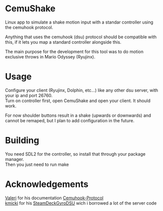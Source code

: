 # CemuShake
Linux app to simulate a shake motion input with a standar controller using the cemuhook protocol.

Anything that uses the cemuhook (dsu) protocol should be compatible with this, if it lets you map a standard controller alongside this.  

The main purpose for the development for this tool was to do motion exclusive throws in Mario Odyssey (Ryujinx).

# Usage
Configure your client (Ryujinx, Dolphin, etc...) like any other dsu server, with your ip and port 26760.  
Turn on controller first, open CemuShake and open your client. It should work.

For now shoulder buttons result in a shake (upwards or downwards) and cannot be remaped, but I plan to add configuration in the future.

# Building
You need SDL2 for the controller, so install that through your package manager.  
Then you just need to run make

# Acknowledgements
[Valeri](https://github.com/v1993) for his documentation [Cemuhook-Protocol](https://github.com/v1993/cemuhook-protocol)  
[kmicki](https://github.com/kmicki) for his [SteamDeckGyroDSU](https://github.com/kmicki/SteamDeckGyroDSU) wich i borrowed a lot of the server code
